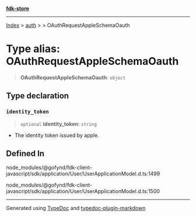 [**fdk-store**](../../../README.md)
***

[Index](../../../API.md) > [auth](../../README.md) > [<internal>](../README.md) > OAuthRequestAppleSchemaOauth

# Type alias: OAuthRequestAppleSchemaOauth

> **OAuthRequestAppleSchemaOauth**: `object`

## Type declaration

### `identity_token`

> `optional` **identity\_token**: `string`

- The identity token issued by apple.

## Defined In

node\_modules/@gofynd/fdk-client-javascript/sdk/application/User/UserApplicationModel.d.ts:1499

node\_modules/@gofynd/fdk-client-javascript/sdk/application/User/UserApplicationModel.d.ts:1500

***
Generated using [TypeDoc](https://typedoc.org/) and [typedoc-plugin-markdown](https://www.npmjs.com/package/typedoc-plugin-markdown)
